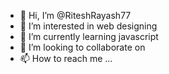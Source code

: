 - 👋 Hi, I’m @RiteshRayash77
- 👀 I’m interested in web designing
- 🌱 I’m currently learning javascript 
- 💞️ I’m looking to collaborate on 
- 📫 How to reach me ...

<!---
RiteshRayash77/RiteshRayash77 is a ✨ special ✨ repository because its `README.md` (this file) appears on your GitHub profile.
You can click the Preview link to take a look at your changes.
--->
